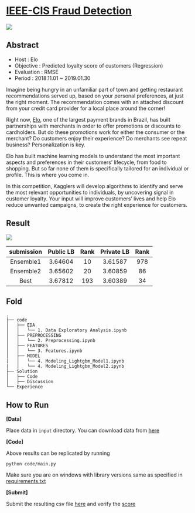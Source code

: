 # [IEEE-CIS Fraud Detection]( https://www.kaggle.com/c/ieee-fraud-detection)

![](https://drive.google.com/uc?export=view&id=1M2sW7AR91uV25P86wC92bBjhwMe1uci3)

## Abstract 

- Host : Elo
- Objective : Predicted loyalty score of customers (Regression)
- Evaluation : RMSE 
- Period :  2018.11.01 ~ 2019.01.30

Imagine being hungry in an unfamiliar part of town and getting restaurant recommendations served up, based on your personal preferences, at just the right moment. The recommendation comes with an attached discount from your credit card provider for a local place around the corner!

Right now, [Elo](https://www.cartaoelo.com.br/), one of the largest payment brands in Brazil, has built partnerships with merchants in order to offer promotions or discounts to cardholders. But do these promotions work for either the consumer or the merchant? Do customers enjoy their experience? Do merchants see repeat business? Personalization is key.

Elo has built machine learning models to understand the most important aspects and preferences in their customers’ lifecycle, from food to shopping. But so far none of them is specifically tailored for an individual or profile. This is where you come in.

In this competition, Kagglers will develop algorithms to identify and serve the most relevant opportunities to individuals, by uncovering signal in customer loyalty. Your input will improve customers’ lives and help Elo reduce unwanted campaigns, to create the right experience for customers.

## Result 

![](https://drive.google.com/uc?export=view&id=1CUCI13QSTDnR2eklHwRus2shqmm4CTUk)

| submission | Public LB | Rank | Private LB | Rank |
|:----------:|:---------:|:----:|:----------:|:----:|
|  Ensemble1 |  3.64604  |  10  |   3.61587  |  978 |
|  Ensemble2 |  3.65602  |  20  |   3.60859  |  86  |
|    Best    |  3.67812  |  193 |   3.60389  |  34  |

## Fold

```
.
├── code
│   ├── EDA
│   │   └── 1. Data Exploratory Analysis.ipynb
│   ├── PREPROCESSING
│   │   └── 2. Preprocessing.ipynb
│   ├── FEATURES
│   │   └── 3. Features.ipynb
│   ├── MODEL
|   │   └── 4. Modeling_Lightgbm_Model1.ipynb
|   │   └── 4. Modeling_Lightgbm_Model2.ipynb
├── Solution
│   ├── Code
│   ├── Discussion
└── Experience
```

## How to Run 

**[Data]**

Place data in `input` directory. You can download data from [here]( https://www.kaggle.com/c/elo-merchant-category-recommendation/data)

**[Code]** 

Above results can be replicated by running 

```
python code/main.py 
```

Make sure you are on windows with library versions same as specified in [requirements.txt](https://github.com/choco9966/Kaggle/blob/master/Elo%20Merchant%20Category%20Recommendation/requirements.txt)

**[Submit]**

Submit the resulting csv file [here]( https://www.kaggle.com/c/elo-merchant-category-recommendation/submit ) and verify the [score]( https://www.kaggle.com/c/elo-merchant-category-recommendation/leaderboard )

